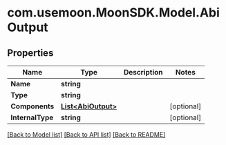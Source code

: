 # com.usemoon.MoonSDK.Model.AbiOutput

## Properties

| Name             | Type                                 | Description | Notes       |
| ---------------- | ------------------------------------ | ----------- | ----------- |
| **Name**         | **string**                           |             |             |
| **Type**         | **string**                           |             |             |
| **Components**   | [**List\<AbiOutput>**](AbiOutput.md) |             | \[optional] |
| **InternalType** | **string**                           |             | \[optional] |

[\[Back to Model list\]](./#documentation-for-models) [\[Back to API list\]](./#documentation-for-api-endpoints) [\[Back to README\]](./)
